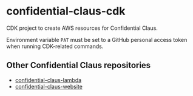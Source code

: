 # confidential-claus-cdk
CDK project to create AWS resources for Confidential Claus.

Environment variable `PAT` must be set to a GitHub personal access token when running CDK-related commands.

## Other Confidential Claus repositories
* [confidential-claus-lambda](https://github.com/danielisgr8/confidential-claus-lambda)
* [confidential-claus-website](https://github.com/danielisgr8/confidential-claus-website)

